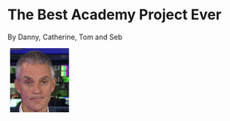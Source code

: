 # The Best Academy Project Ever

By Danny, Catherine, Tom and Seb

![Disappointed DG](public/disappointed_dg.png)
